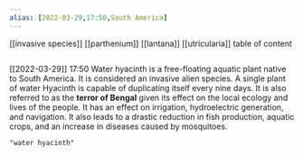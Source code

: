 ```yaml
---
alias: [2022-03-29,17:50,South America]
---
```

[[invasive species]] [[parthenium]] [[lantana]] [[utricularia]]
table of content
```toc
```

[[2022-03-29]] 17:50
Water hyacinth is a free-floating aquatic plant native to South America.
It is considered an invasive alien species.
A single plant of water Hyacinth is capable of duplicating itself every nine days.
It is also referred to as the **terror of Bengal** given its effect on the local ecology and lives of the people.
It has an effect on irrigation, hydroelectric generation, and navigation.
It also leads to a drastic reduction in fish production, aquatic crops, and an increase in diseases caused by mosquitoes.
```query
"water hyacinth"
```